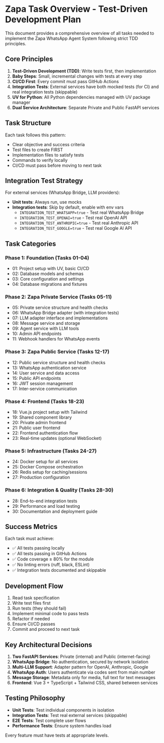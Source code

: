 # Zapa Task Overview - Test-Driven Development Plan

This document provides a comprehensive overview of all tasks needed to implement the Zapa WhatsApp Agent System following strict TDD principles.

## Core Principles

1. **Test-Driven Development (TDD)**: Write tests first, then implementation
2. **Baby Steps**: Small, incremental changes with tests at every step
3. **CI/CD First**: Every commit must pass GitHub Actions
4. **Integration Tests**: External services have both mocked tests (for CI) and real integration tests (skippable)
5. **UV for Python**: All Python dependencies managed with UV package manager
6. **Dual Service Architecture**: Separate Private and Public FastAPI services

## Task Structure

Each task follows this pattern:
- Clear objective and success criteria
- Test files to create FIRST
- Implementation files to satisfy tests
- Commands to verify locally
- CI/CD must pass before moving to next task

## Integration Test Strategy

For external services (WhatsApp Bridge, LLM providers):
- **Unit tests**: Always run, use mocks
- **Integration tests**: Skip by default, enable with env vars
  - `INTEGRATION_TEST_WHATSAPP=true` - Test real WhatsApp Bridge
  - `INTEGRATION_TEST_OPENAI=true` - Test real OpenAI API
  - `INTEGRATION_TEST_ANTHROPIC=true` - Test real Anthropic API
  - `INTEGRATION_TEST_GOOGLE=true` - Test real Google AI API

## Task Categories

### Phase 1: Foundation (Tasks 01-04)
- 01: Project setup with UV, basic CI/CD
- 02: Database models and schemas
- 03: Core configuration and settings
- 04: Database migrations and fixtures

### Phase 2: Zapa Private Service (Tasks 05-11)
- 05: Private service structure and health checks
- 06: WhatsApp Bridge adapter (with integration tests)
- 07: LLM adapter interface and implementations
- 08: Message service and storage
- 09: Agent service with LLM tools
- 10: Admin API endpoints
- 11: Webhook handlers for WhatsApp events

### Phase 3: Zapa Public Service (Tasks 12-17)
- 12: Public service structure and health checks
- 13: WhatsApp authentication service
- 14: User service and data access
- 15: Public API endpoints
- 16: JWT session management
- 17: Inter-service communication

### Phase 4: Frontend (Tasks 18-23)
- 18: Vue.js project setup with Tailwind
- 19: Shared component library
- 20: Private admin frontend
- 21: Public user frontend
- 22: Frontend authentication flow
- 23: Real-time updates (optional WebSocket)

### Phase 5: Infrastructure (Tasks 24-27)
- 24: Docker setup for all services
- 25: Docker Compose orchestration
- 26: Redis setup for caching/sessions
- 27: Production configuration

### Phase 6: Integration & Quality (Tasks 28-30)
- 28: End-to-end integration tests
- 29: Performance and load testing
- 30: Documentation and deployment guide

## Success Metrics

Each task must achieve:
- ✅ All tests passing locally
- ✅ All tests passing in GitHub Actions
- ✅ Code coverage ≥ 80% for the module
- ✅ No linting errors (ruff, black, ESLint)
- ✅ Integration tests documented and skippable

## Development Flow

1. Read task specification
2. Write test files first
3. Run tests (they should fail)
4. Implement minimal code to pass tests
5. Refactor if needed
6. Ensure CI/CD passes
7. Commit and proceed to next task

## Key Architectural Decisions

1. **Two FastAPI Services**: Private (internal) and Public (internet-facing)
2. **WhatsApp Bridge**: No authentication, secured by network isolation
3. **Multi-LLM Support**: Adapter pattern for OpenAI, Anthropic, Google
4. **WhatsApp Auth**: Users authenticate via codes sent from main number
5. **Message Storage**: Metadata only for media, full text for text messages
6. **Frontend**: Vue 3 + TypeScript + Tailwind CSS, shared between services

## Testing Philosophy

- **Unit Tests**: Test individual components in isolation
- **Integration Tests**: Test real external services (skippable)
- **E2E Tests**: Test complete user flows
- **Performance Tests**: Ensure system handles load

Every feature must have tests at appropriate levels.